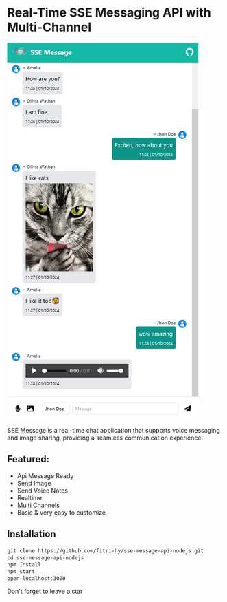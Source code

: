 # Real-Time SSE Messaging API with Multi-Channel

<img src="./public/ss.png">

SSE Message is a real-time chat application that supports voice messaging and image sharing, providing a seamless communication experience.

## Featured:

- Api Message Ready
- Send Image
- Send Voice Notes
- Realtime
- Multi Channels
- Basic & very easy to customize

## Installation

```
git clone https://github.com/fitri-hy/sse-message-api-nodejs.git
cd sse-message-api-nodejs
npm Install
npm start
open localhost:3000
```

Don't forget to leave a star
